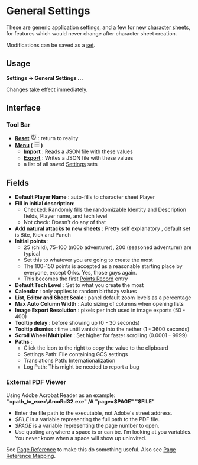 # General Settings
These are generic application settings, and a few for new [character sheets](./Character%20Sheet.md "Character Sheet"), for features which would never change after character sheet creation.

Modifications can be saved as a [set](./Settings.md "Settings").

## Usage
**Settings -> General Settings ...**

Changes take effect immediately.

## Interface
### Tool Bar
- **[Reset](./common%20icon.md "common icon:Reset") ![](./img/power.png "Reset")** : return to reality
- **[Menu](./common%20icon.md "common icon:Menu") ( ![](./img/bars.png "Reset") )**
  - **[Import](./Settings.md "Import")** : Reads a JSON file with these values
  - **[Export](./Settings.md "Export")** : Writes a JSON file with these values
  - a list of all saved [Settings](./Settings.md "Settings") sets

## Fields
- **Default Player Name** : auto-fills to character sheet Player
- **Fill in initial description**:
  - Checked: Randomly fills the randomizable Identity and Description fields, Player name, and tech level
  - Not check: Doesn't do any of that
- **Add natural attacks to new sheets** : Pretty self explanatory
, default set is Bite, Kick and Punch
- **Initial points** :
  - 25 (child), 75-100 (n00b adventurer), 200 (seasoned adventurer) are typical
  - Set this to whatever you are going to create the most
  - The 100-150 points is accepted as a reasonable starting place by everyone, except Orks. Yes, those guys again.
  - This becomes the first [Points Record](./Points%20Record.md "Points Record") entry
- **Default Tech Level** : Set to what you create the most
- **Calendar** : only applies to random birthday values
- **List, Editor and Sheet Scale** : panel default zoom levels as a percentage
- **Max Auto Column Width** : Auto sizing of columns when opening lists
- **Image Export Resolution** : pixels per inch used in image exports (50 - 400)
- **Tooltip delay** : before showing up (0 - 30 seconds)
- **Tooltip dismiss** : time until vanishing into the nether (1 - 3600 seconds)
- **Scroll Wheel Multiplier** : Set higher for faster scrolling
 (0.0001 - 9999)
- **Paths** :
  - Click the icon to the right to copy the value to the clipboard
  - Settings Path: File containing GCS settings
  - Translations Path: Internationalization
  - Log Path: This might be needed to report a bug

### External PDF Viewer
Using Adobe Acrobat Reader as an example:\
**"\<path_to_exe>\ArcoRd32.exe" /A "page=$PAGE" "$FILE"**

- Enter the file path to the executable, not Adobe's street address.
- *$FILE* is a variable representing the full path to the PDF file.
- *$PAGE* is a variable representing the page number to open.
- Use quoting anywhere a space is or can be. I'm looking at you variables. You never know when a space will show up uninvited.

See [Page Reference](./Page%20Reference.md "Page Reference") to make this do something useful.
Also see [Page Reference Mapping](./Page%20Reference%20Mappings.md "Page Reference Mappings").
